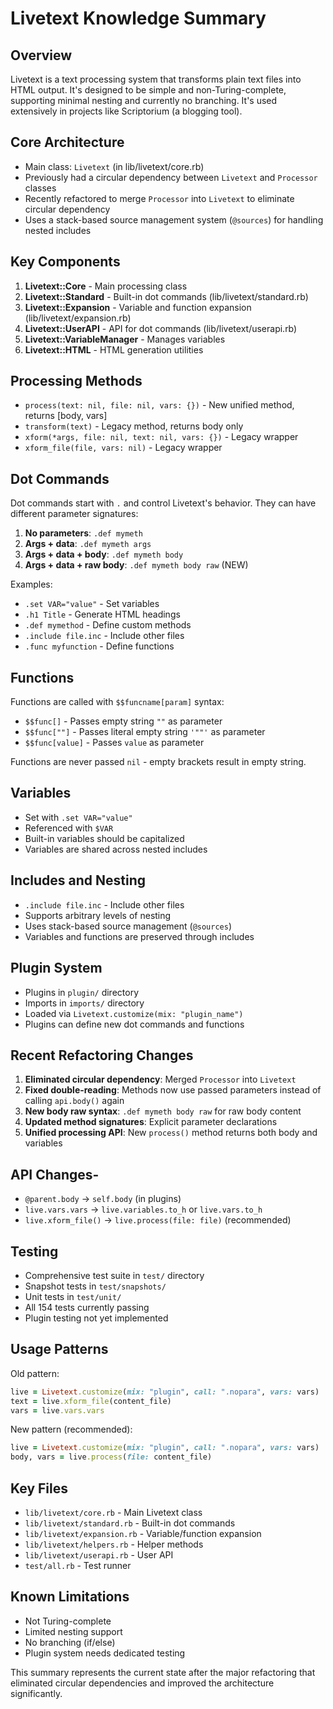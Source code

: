 
# Livetext Knowledge Summary

## Overview
Livetext is a text processing system that transforms plain text files into HTML output. It's designed to be simple and non-Turing-complete, supporting minimal nesting and currently no branching. It's used extensively in projects like Scriptorium (a blogging tool).

## Core Architecture
- Main class: `Livetext` (in lib/livetext/core.rb)
- Previously had a circular dependency between `Livetext` and `Processor` classes
- Recently refactored to merge `Processor` into `Livetext` to eliminate circular dependency
- Uses a stack-based source management system (`@sources`) for handling nested includes

## Key Components
1. **Livetext::Core** - Main processing class
2. **Livetext::Standard** - Built-in dot commands (lib/livetext/standard.rb)
3. **Livetext::Expansion** - Variable and function expansion (lib/livetext/expansion.rb)
4. **Livetext::UserAPI** - API for dot commands (lib/livetext/userapi.rb)
5. **Livetext::VariableManager** - Manages variables
6. **Livetext::HTML** - HTML generation utilities

## Processing Methods
- `process(text: nil, file: nil, vars: {})` - New unified method, returns [body, vars]
- `transform(text)` - Legacy method, returns body only
- `xform(*args, file: nil, text: nil, vars: {})` - Legacy wrapper
- `xform_file(file, vars: nil)` - Legacy wrapper

## Dot Commands
Dot commands start with `.` and control Livetext's behavior. They can have different parameter signatures:

1. **No parameters**: `.def mymeth`
2. **Args + data**: `.def mymeth args`
3. **Args + data + body**: `.def mymeth body`
4. **Args + data + raw body**: `.def mymeth body raw` (NEW)

Examples:
- `.set VAR="value"` - Set variables
- `.h1 Title` - Generate HTML headings
- `.def mymethod` - Define custom methods
- `.include file.inc` - Include other files
- `.func myfunction` - Define functions

## Functions
Functions are called with `$$funcname[param]` syntax:
- `$$func[]` - Passes empty string `""` as parameter
- `$$func[""]` - Passes literal empty string `'""'` as parameter
- `$$func[value]` - Passes `value` as parameter

Functions are never passed `nil` - empty brackets result in empty string.

## Variables
- Set with `.set VAR="value"`
- Referenced with `$VAR`
- Built-in variables should be capitalized
- Variables are shared across nested includes

## Includes and Nesting
- `.include file.inc` - Include other files
- Supports arbitrary levels of nesting
- Uses stack-based source management (`@sources`)
- Variables and functions are preserved through includes

## Plugin System
- Plugins in `plugin/` directory
- Imports in `imports/` directory
- Loaded via `Livetext.customize(mix: "plugin_name")`
- Plugins can define new dot commands and functions

## Recent Refactoring Changes
1. **Eliminated circular dependency**: Merged `Processor` into `Livetext`
2. **Fixed double-reading**: Methods now use passed parameters instead of calling `api.body()` again
3. **New body raw syntax**: `.def mymeth body raw` for raw body content
4. **Updated method signatures**: Explicit parameter declarations
5. **Unified processing API**: New `process()` method returns both body and variables

## API Changes-
- `@parent.body` → `self.body` (in plugins)
- `live.vars.vars` → `live.variables.to_h` or `live.vars.to_h`
- `live.xform_file()` → `live.process(file: file)` (recommended)

## Testing
- Comprehensive test suite in `test/` directory
- Snapshot tests in `test/snapshots/`
- Unit tests in `test/unit/`
- All 154 tests currently passing
- Plugin testing not yet implemented

## Usage Patterns
Old pattern:
```ruby
live = Livetext.customize(mix: "plugin", call: ".nopara", vars: vars)
text = live.xform_file(content_file)
vars = live.vars.vars
```

New pattern (recommended):
```ruby
live = Livetext.customize(mix: "plugin", call: ".nopara", vars: vars)
body, vars = live.process(file: content_file)
```

## Key Files
- `lib/livetext/core.rb` - Main Livetext class
- `lib/livetext/standard.rb` - Built-in dot commands
- `lib/livetext/expansion.rb` - Variable/function expansion
- `lib/livetext/helpers.rb` - Helper methods
- `lib/livetext/userapi.rb` - User API
- `test/all.rb` - Test runner

## Known Limitations
- Not Turing-complete
- Limited nesting support
- No branching (if/else)
- Plugin system needs dedicated testing

This summary represents the current state after the major refactoring that eliminated circular dependencies and improved the architecture significantly.

